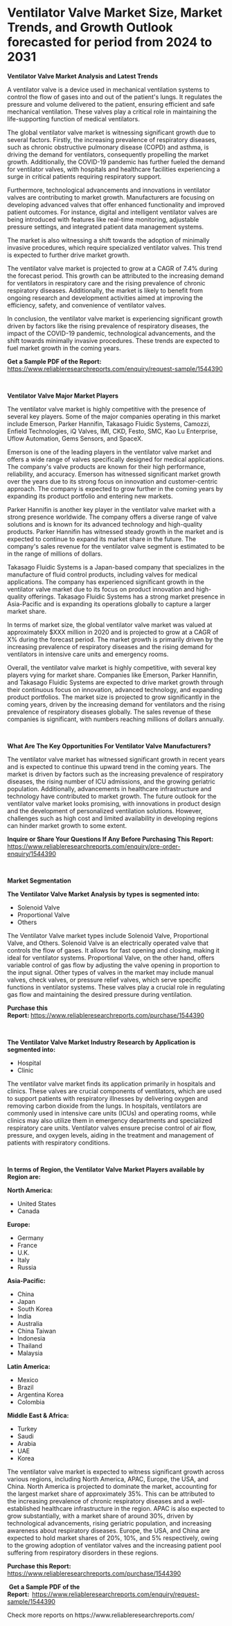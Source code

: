 <p><h1>Ventilator Valve Market Size, Market Trends, and Growth Outlook forecasted for period from 2024 to 2031</h1></p><p><strong>Ventilator Valve Market Analysis and Latest Trends</strong></p>
<p><p>A ventilator valve is a device used in mechanical ventilation systems to control the flow of gases into and out of the patient's lungs. It regulates the pressure and volume delivered to the patient, ensuring efficient and safe mechanical ventilation. These valves play a critical role in maintaining the life-supporting function of medical ventilators.</p><p>The global ventilator valve market is witnessing significant growth due to several factors. Firstly, the increasing prevalence of respiratory diseases, such as chronic obstructive pulmonary disease (COPD) and asthma, is driving the demand for ventilators, consequently propelling the market growth. Additionally, the COVID-19 pandemic has further fueled the demand for ventilator valves, with hospitals and healthcare facilities experiencing a surge in critical patients requiring respiratory support.</p><p>Furthermore, technological advancements and innovations in ventilator valves are contributing to market growth. Manufacturers are focusing on developing advanced valves that offer enhanced functionality and improved patient outcomes. For instance, digital and intelligent ventilator valves are being introduced with features like real-time monitoring, adjustable pressure settings, and integrated patient data management systems.</p><p>The market is also witnessing a shift towards the adoption of minimally invasive procedures, which require specialized ventilator valves. This trend is expected to further drive market growth.</p><p>The ventilator valve market is projected to grow at a CAGR of 7.4% during the forecast period. This growth can be attributed to the increasing demand for ventilators in respiratory care and the rising prevalence of chronic respiratory diseases. Additionally, the market is likely to benefit from ongoing research and development activities aimed at improving the efficiency, safety, and convenience of ventilator valves.</p><p>In conclusion, the ventilator valve market is experiencing significant growth driven by factors like the rising prevalence of respiratory diseases, the impact of the COVID-19 pandemic, technological advancements, and the shift towards minimally invasive procedures. These trends are expected to fuel market growth in the coming years.</p></p>
<p><strong>Get a Sample PDF of the Report:&nbsp;</strong> <a href="https://www.reliableresearchreports.com/enquiry/request-sample/1544390">https://www.reliableresearchreports.com/enquiry/request-sample/1544390</a></p>
<p>&nbsp;</p>
<p><strong>Ventilator Valve Major Market Players</strong></p>
<p><p>The ventilator valve market is highly competitive with the presence of several key players. Some of the major companies operating in this market include Emerson, Parker Hannifin, Takasago Fluidic Systems, Camozzi, Enfield Technologies, iQ Valves, IMI, CKD, Festo, SMC, Kao Lu Enterprise, Uflow Automation, Gems Sensors, and SpaceX. </p><p>Emerson is one of the leading players in the ventilator valve market and offers a wide range of valves specifically designed for medical applications. The company's valve products are known for their high performance, reliability, and accuracy. Emerson has witnessed significant market growth over the years due to its strong focus on innovation and customer-centric approach. The company is expected to grow further in the coming years by expanding its product portfolio and entering new markets.</p><p>Parker Hannifin is another key player in the ventilator valve market with a strong presence worldwide. The company offers a diverse range of valve solutions and is known for its advanced technology and high-quality products. Parker Hannifin has witnessed steady growth in the market and is expected to continue to expand its market share in the future. The company's sales revenue for the ventilator valve segment is estimated to be in the range of millions of dollars.</p><p>Takasago Fluidic Systems is a Japan-based company that specializes in the manufacture of fluid control products, including valves for medical applications. The company has experienced significant growth in the ventilator valve market due to its focus on product innovation and high-quality offerings. Takasago Fluidic Systems has a strong market presence in Asia-Pacific and is expanding its operations globally to capture a larger market share.</p><p>In terms of market size, the global ventilator valve market was valued at approximately $XXX million in 2020 and is projected to grow at a CAGR of X% during the forecast period. The market growth is primarily driven by the increasing prevalence of respiratory diseases and the rising demand for ventilators in intensive care units and emergency rooms.</p><p>Overall, the ventilator valve market is highly competitive, with several key players vying for market share. Companies like Emerson, Parker Hannifin, and Takasago Fluidic Systems are expected to drive market growth through their continuous focus on innovation, advanced technology, and expanding product portfolios. The market size is projected to grow significantly in the coming years, driven by the increasing demand for ventilators and the rising prevalence of respiratory diseases globally. The sales revenue of these companies is significant, with numbers reaching millions of dollars annually.</p></p>
<p>&nbsp;</p>
<p><strong>What Are The Key Opportunities For Ventilator Valve Manufacturers?</strong></p>
<p><p>The ventilator valve market has witnessed significant growth in recent years and is expected to continue this upward trend in the coming years. The market is driven by factors such as the increasing prevalence of respiratory diseases, the rising number of ICU admissions, and the growing geriatric population. Additionally, advancements in healthcare infrastructure and technology have contributed to market growth. The future outlook for the ventilator valve market looks promising, with innovations in product design and the development of personalized ventilation solutions. However, challenges such as high cost and limited availability in developing regions can hinder market growth to some extent.</p></p>
<p><strong>Inquire or Share Your Questions If Any Before Purchasing This Report:</strong> <a href="https://www.reliableresearchreports.com/enquiry/pre-order-enquiry/1544390">https://www.reliableresearchreports.com/enquiry/pre-order-enquiry/1544390</a></p>
<p>&nbsp;</p>
<p><strong>Market Segmentation</strong></p>
<p><strong>The Ventilator Valve Market Analysis by types is segmented into:</strong></p>
<p><ul><li>Solenoid Valve</li><li>Proportional Valve</li><li>Others</li></ul></p>
<p><p>The Ventilator Valve market types include Solenoid Valve, Proportional Valve, and Others. Solenoid Valve is an electrically operated valve that controls the flow of gases. It allows for fast opening and closing, making it ideal for ventilator systems. Proportional Valve, on the other hand, offers variable control of gas flow by adjusting the valve opening in proportion to the input signal. Other types of valves in the market may include manual valves, check valves, or pressure relief valves, which serve specific functions in ventilator systems. These valves play a crucial role in regulating gas flow and maintaining the desired pressure during ventilation.</p></p>
<p><strong>Purchase this Report:&nbsp;</strong><a href="https://www.reliableresearchreports.com/purchase/1544390">https://www.reliableresearchreports.com/purchase/1544390</a></p>
<p>&nbsp;</p>
<p><strong>The Ventilator Valve Market Industry Research by Application is segmented into:</strong></p>
<p><ul><li>Hospital</li><li>Clinic</li></ul></p>
<p><p>The ventilator valve market finds its application primarily in hospitals and clinics. These valves are crucial components of ventilators, which are used to support patients with respiratory illnesses by delivering oxygen and removing carbon dioxide from the lungs. In hospitals, ventilators are commonly used in intensive care units (ICUs) and operating rooms, while clinics may also utilize them in emergency departments and specialized respiratory care units. Ventilator valves ensure precise control of air flow, pressure, and oxygen levels, aiding in the treatment and management of patients with respiratory conditions.</p></p>
<p>&nbsp;</p>
<p><strong>In terms of Region, the Ventilator Valve Market Players available by Region are:</strong></p>
<p>
    <p> <strong> North America: </strong>
        <ul>
            <li>United States</li>
            <li>Canada</li>
        </ul>
        </p> 
    <p> <strong> Europe: </strong>
        <ul>
            <li>Germany</li>
            <li>France</li>
            <li>U.K.</li>
            <li>Italy</li>
            <li>Russia</li>
        </ul>
        </p> 
    <p> <strong> Asia-Pacific: </strong>
        <ul>
            <li>China</li>
            <li>Japan</li>
            <li>South Korea</li>
            <li>India</li>
            <li>Australia</li>
            <li>China Taiwan</li>
            <li>Indonesia</li>
            <li>Thailand</li>
            <li>Malaysia</li>
        </ul>
        </p> 
    <p> <strong> Latin America: </strong>
        <ul>
            <li>Mexico</li>
            <li>Brazil</li>
            <li>Argentina Korea</li>
            <li>Colombia</li>
        </ul>
        </p> 
    <p> <strong> Middle East & Africa: </strong>
        <ul>
            <li>Turkey</li>
            <li>Saudi</li>
            <li>Arabia</li>
            <li>UAE</li>
            <li>Korea</li>
        </ul>
    </p>
    </p>
<p><p>The ventilator valve market is expected to witness significant growth across various regions, including North America, APAC, Europe, the USA, and China. North America is projected to dominate the market, accounting for the largest market share of approximately 35%. This can be attributed to the increasing prevalence of chronic respiratory diseases and a well-established healthcare infrastructure in the region. APAC is also expected to grow substantially, with a market share of around 30%, driven by technological advancements, rising geriatric population, and increasing awareness about respiratory diseases. Europe, the USA, and China are expected to hold market shares of 20%, 10%, and 5% respectively, owing to the growing adoption of ventilator valves and the increasing patient pool suffering from respiratory disorders in these regions.</p></p>
<p><strong>Purchase this Report: </strong><a href="https://www.reliableresearchreports.com/purchase/1544390">https://www.reliableresearchreports.com/purchase/1544390</a></p>
<p>&nbsp;<strong>Get a Sample PDF of the Report:&nbsp;&nbsp;</strong><a href="https://www.reliableresearchreports.com/enquiry/request-sample/1544390">https://www.reliableresearchreports.com/enquiry/request-sample/1544390</a></p>
<p><strong></strong></p>
<p>Check more reports on https://www.reliableresearchreports.com/</p>